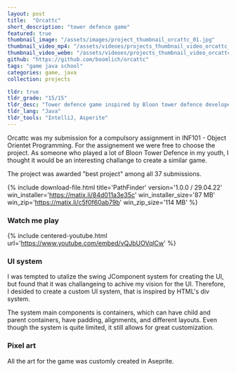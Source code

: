 ```yaml
---
layout: post
title:  "Orcattc"
short_description: "tower defence game"
featured: true
thumbnail_image: "/assets/images/project_thumbnail_orcattc_01.jpg"
thumbnail_video_mp4: "/assets/videoes/projects_thumbnail_video_orcattc_01.mp4"
thumbnail_video_webm: "/assets/videoes/projects_thumbnail_video_orcattc_01.webm"
github: "https://github.com/boomlich/orcattc"
tags: "game java school"
categories: game, java
collection: projects

tldr: true
tldr_grade: "15/15"
tldr_desc: "Tower defence game inspired by Bloon tower defence developed as school mandatory assignment"
tldr_lang: "Java"
tldr_tools: "IntelliJ, Asperite"
---
```


Orcattc was my submission for a compulsory assignment in INF101 - Object Orientet Programming. For the assignement we were free to choose
the project. As someone who played a lot of Bloon Tower Defence in my youth, I thought it would be an interesting challange to create a similar
game. 

The project was awarded "best project" among all 37 submissions.

{% include download-file.html 
    title='PathFinder' version='1.0.0 / 29.04.22'
    win_installer='https://matix.li/84d011a3e35c' win_installer_size='87 MB'
    win_zip='https://matix.li/c5f0f60ab79b' win_zip_size='114 MB'
%}

### Watch me play

{% include centered-youtube.html url='https://www.youtube.com/embed/vQJbUOVqlCw' %}

### UI system

I was tempted to utalize the swing JComponent system for creating the UI, but found that it was challangeing to achive my vision for the UI. Therefore, I desided to create a custom UI system, that is inspired by HTML's div system.

The system main components is containers, which can have child and parent containers, have padding, alignments, and different layouts. Even though the system is quite limited, it still allows for great customization.

### Pixel art 

All the art for the game was customly created in Aseprite.